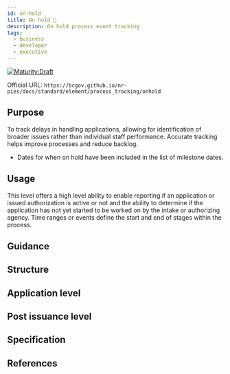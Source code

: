 ```yaml
---
id: on-hold
title: On hold 🚧
description: On hold process event tracking
tags:
  - business
  - developer
  - executive
---
```


[![Maturity:Draft](https://img.shields.io/badge/Maturity-Planning-orange)](/docs/standard#maturity)

Official URL: `https://bcgov.github.io/nr-pies/docs/standard/element/process_tracking/onhold`

## Purpose

To track delays in handling applications, allowing for identification of broader issues rather than individual staff performance.
Accurate tracking helps improve processes and reduce backlog.

- Dates for when on hold have been included in the list of milestone dates.

## Usage

This level offers a high level ability to enable reporting if an application or issued authorization is active or not
and the ability to determine if the application has not yet started to be worked on by the intake or authorizing agency.
Time ranges or events define the start and end of stages within the process.

## Guidance

## Structure

## Application level

## Post issuance level

## Specification

## References
